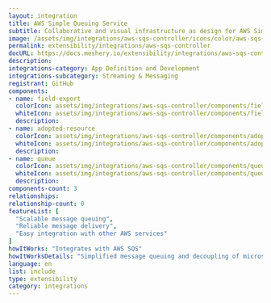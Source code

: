 ```yaml
---
layout: integration
title: AWS Simple Queuing Service
subtitle: Collaborative and visual infrastructure as design for AWS Simple Queuing Service
image: /assets/img/integrations/aws-sqs-controller/icons/color/aws-sqs-controller-color.svg
permalink: extensibility/integrations/aws-sqs-controller
docURL: https://docs.meshery.io/extensibility/integrations/aws-sqs-controller
description: 
integrations-category: App Definition and Development
integrations-subcategory: Streaming & Messaging
registrant: GitHub
components: 
- name: field-export
  colorIcon: assets/img/integrations/aws-sqs-controller/components/field-export/icons/color/field-export-color.svg
  whiteIcon: assets/img/integrations/aws-sqs-controller/components/field-export/icons/white/field-export-white.svg
  description: 
- name: adopted-resource
  colorIcon: assets/img/integrations/aws-sqs-controller/components/adopted-resource/icons/color/adopted-resource-color.svg
  whiteIcon: assets/img/integrations/aws-sqs-controller/components/adopted-resource/icons/white/adopted-resource-white.svg
  description: 
- name: queue
  colorIcon: assets/img/integrations/aws-sqs-controller/components/queue/icons/color/queue-color.svg
  whiteIcon: assets/img/integrations/aws-sqs-controller/components/queue/icons/white/queue-white.svg
  description: 
components-count: 3
relationships: 
relationship-count: 0
featureList: [
  "Scalable message queuing",
  "Reliable message delivery",
  "Easy integration with other AWS services"
]
howItWorks: "Integrates with AWS SQS"
howItWorksDetails: "Simplified message queuing and decoupling of microservices on AWS"
language: en
list: include
type: extensibility
category: integrations
---
```

